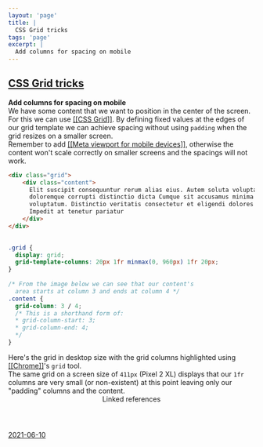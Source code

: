 ```yaml
---
layout: 'page'
title: |
  CSS Grid tricks
tags: 'page'
excerpt: |
  Add columns for spacing on mobile
---
```


<h2 class="text-3xl font-semibold mb-4"><a class="rounded-sm focus:outline-none focus:ring-2 focus:ring-offset-2 dark:focus:ring-offset-gray-900 dark:focus:ring-pink-400 focus:ring-pink-700" href="/pages/css-grid-tricks">CSS Grid tricks</a></h2>

<div class="space-y-3">
<div class="element-block ml-0"><div class="flex-1"><strong class="text-rose-600 dark:text-rose-400">Add columns for spacing on mobile</strong></div></div>

<div class="element-block ml-4"><div class="flex-1">We have some content that we want to position in the center of the screen. For this we can use <a class="text-teal-700 dark:text-teal-400 rounded-sm group focus:outline-none focus:ring-2 focus:ring-offset-2 dark:focus:ring-offset-gray-900 dark:focus:ring-pink-400 focus:ring-pink-700" href="/pages/css-grid"><span class="text-gray-300 dark:text-gray-500 group-hover:text-teal-900">[[</span>CSS Grid<span class="text-gray-300 dark:text-gray-500 group-hover:text-teal-900">]]</span></a>. By defining fixed values at the edges of our grid template we can achieve spacing without using <code>padding</code> when the grid resizes on a smaller screen.</div></div>

<div class="element-block ml-4"><div class="flex-1">Remember to add <a class="text-teal-700 dark:text-teal-400 rounded-sm group focus:outline-none focus:ring-2 focus:ring-offset-2 dark:focus:ring-offset-gray-900 dark:focus:ring-pink-400 focus:ring-pink-700" href="/pages/meta-viewport-for-mobile-devices"><span class="text-gray-300 dark:text-gray-500 group-hover:text-teal-900">[[</span>Meta viewport for mobile devices<span class="text-gray-300 dark:text-gray-500 group-hover:text-teal-900">]]</span></a>, otherwise the content won't scale correctly on smaller screens and the spacings will not work.</div></div>

<div class="element-block ml-4"><div class="flex-1">

```html
<div class="grid">
	<div class="content">
      Elit suscipit consequuntur rerum alias eius. Autem soluta voluptas
      doloremque corrupti distinctio dicta Cumque sit accusamus minima magni
      voluptatum. Distinctio veritatis consectetur et eligendi dolores est
      Impedit at tenetur pariatur
	</div>
</div>
	  
```

</div></div>

<div class="element-block ml-4"><div class="flex-1">

```css
.grid {
  display: grid;
  grid-template-columns: 20px 1fr minmax(0, 960px) 1fr 20px;
}
	  
/* From the image below we can see that our content's
  area starts at column 3 and ends at column 4 */
.content {
  grid-column: 3 / 4;
  /* This is a shorthand form of:
  * grid-column-start: 3;
  * grid-column-end: 4;
  */
}
```

</div></div>

<div class="element-block ml-4"><div class="flex-1">Here's the grid in desktop size with the grid columns highlighted using <a class="text-teal-700 dark:text-teal-400 rounded-sm group focus:outline-none focus:ring-2 focus:ring-offset-2 dark:focus:ring-offset-gray-900 dark:focus:ring-pink-400 focus:ring-pink-700" href="/pages/chrome"><span class="text-gray-300 dark:text-gray-500 group-hover:text-teal-900">[[</span>Chrome<span class="text-gray-300 dark:text-gray-500 group-hover:text-teal-900">]]</span></a>'s <code>grid</code> tool.</div></div>

<div class="element-block ml-4"><div class="flex-1"><img alt="" src="/assets/Skärmavbild_2021-06-10_kl._08.05.50_1623305228889_0.png" /></div></div>

<div class="element-block ml-4"><div class="flex-1">The same grid on a screen size of <code>411px</code> (Pixel 2 XL) displays that our <code>1fr</code> columns are very small (or non-existent) at this point leaving only our "padding" columns and the content.</div></div>

<div class="element-block ml-4"><div class="flex-1"><img alt="" src="/assets/Skärmavbild_2021-06-10_kl._08.06.19_1623305249365_0.png" /></div></div>


</div>


<section class="mt-8 space-y-2">
<header class="text-gray-500 dark:text-gray-400">Linked references</header>
<a class="block bg-gray-100 dark:bg-gray-800 p-4 rounded text-teal-700 dark:text-teal-400 focus:outline-none focus:ring-2 focus:ring-offset-2 dark:focus:ring-offset-gray-900 focus:ring-teal-700 dark:focus:ring-teal-400 hover:ring-2 hover:ring-offset-2 dark:hover:ring-offset-gray-900 dark:hover:ring-teal-400 hover:ring-teal-700" href="/journals/2021-06-10">2021-06-10</a>
  </section>
